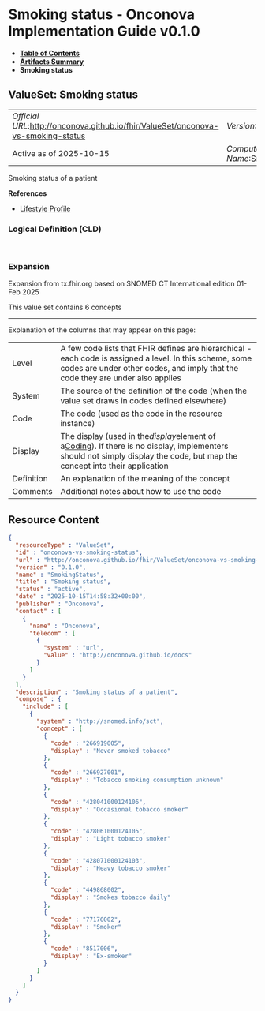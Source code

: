 # Smoking status - Onconova Implementation Guide v0.1.0

* [**Table of Contents**](toc.md)
* [**Artifacts Summary**](artifacts.md)
* **Smoking status**

## ValueSet: Smoking status 

| | |
| :--- | :--- |
| *Official URL*:http://onconova.github.io/fhir/ValueSet/onconova-vs-smoking-status | *Version*:0.1.0 |
| Active as of 2025-10-15 | *Computable Name*:SmokingStatus |

 
Smoking status of a patient 

 **References** 

* [Lifestyle Profile](StructureDefinition-onconova-lifestyle.md)

### Logical Definition (CLD)

 

### Expansion

Expansion from tx.fhir.org based on SNOMED CT International edition 01-Feb 2025

This value set contains 6 concepts

-------

 Explanation of the columns that may appear on this page: 

| | |
| :--- | :--- |
| Level | A few code lists that FHIR defines are hierarchical - each code is assigned a level. In this scheme, some codes are under other codes, and imply that the code they are under also applies |
| System | The source of the definition of the code (when the value set draws in codes defined elsewhere) |
| Code | The code (used as the code in the resource instance) |
| Display | The display (used in the*display*element of a[Coding](http://hl7.org/fhir/R4/datatypes.html#Coding)). If there is no display, implementers should not simply display the code, but map the concept into their application |
| Definition | An explanation of the meaning of the concept |
| Comments | Additional notes about how to use the code |



## Resource Content

```json
{
  "resourceType" : "ValueSet",
  "id" : "onconova-vs-smoking-status",
  "url" : "http://onconova.github.io/fhir/ValueSet/onconova-vs-smoking-status",
  "version" : "0.1.0",
  "name" : "SmokingStatus",
  "title" : "Smoking status",
  "status" : "active",
  "date" : "2025-10-15T14:58:32+00:00",
  "publisher" : "Onconova",
  "contact" : [
    {
      "name" : "Onconova",
      "telecom" : [
        {
          "system" : "url",
          "value" : "http://onconova.github.io/docs"
        }
      ]
    }
  ],
  "description" : "Smoking status of a patient",
  "compose" : {
    "include" : [
      {
        "system" : "http://snomed.info/sct",
        "concept" : [
          {
            "code" : "266919005",
            "display" : "Never smoked tobacco"
          },
          {
            "code" : "266927001",
            "display" : "Tobacco smoking consumption unknown"
          },
          {
            "code" : "428041000124106",
            "display" : "Occasional tobacco smoker"
          },
          {
            "code" : "428061000124105",
            "display" : "Light tobacco smoker"
          },
          {
            "code" : "428071000124103",
            "display" : "Heavy tobacco smoker"
          },
          {
            "code" : "449868002",
            "display" : "Smokes tobacco daily"
          },
          {
            "code" : "77176002",
            "display" : "Smoker"
          },
          {
            "code" : "8517006",
            "display" : "Ex-smoker"
          }
        ]
      }
    ]
  }
}

```
